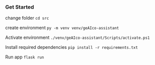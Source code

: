 ### Get Started
change folder
`cd src`

create environment
`py -m venv venv/geAIco-assistant`

Activate environment
`./venv/geAIco-assistant/Scripts/activate.ps1`


Install required dependencies
`pip install -r requirements.txt`

Run app
`flask run`